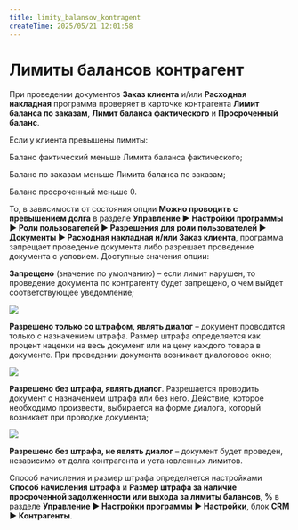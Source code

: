 ```yaml
---
title: limity_balansov_kontragent
createTime: 2025/05/21 12:01:58
---
```

# Лимиты балансов контрагент

При проведении документов **Заказ клиента** и/или **Расходная накладная** программа проверяет в карточке контрагента **Лимит баланса по заказам**, **Лимит баланса фактического** и **Просроченный баланс**.

Если у клиента превышены лимиты:

Баланс фактический меньше Лимита баланса фактического;

Баланс по заказам меньше Лимита баланса по заказам;

Баланс просроченный меньше 0.

То, в зависимости от состояния опции **Можно проводить с превышением долга** в разделе **Управление ►** **Настройки программы ► Роли пользователей ► Разрешения для роли пользователей ► Документы ► Расходная накладная и/или Заказ клиента**, программа запрещает проведение документа либо разрешает проведение документа с условием. Доступные значения опции:

**Запрещено** (значение по умолчанию) – если лимит нарушен, то проведение документа по контрагенту будет запрещено, о чем выйдет соответствующее уведомление;

![](346.png)

**Разрешено только со штрафом, являть диалог** – документ проводится только с назначением штрафа. Размер штрафа определяется как процент наценки на весь документ или на цену каждого товара в документе. При проведении документа возникает диалоговое окно;

![](347.png)

**Разрешено без штрафа, являть диалог**. Разрешается проводить документ с назначением штрафа или без него. Действие, которое необходимо произвести, выбирается на форме диалога, который возникает при проводке документа;

![](348.png)

**Разрешено без штрафа, не являть диалог** – документ будет проведен, независимо от долга контрагента и установленных лимитов.



Способ начисления и размер штрафа определяется настройками **Способ начисления штрафа** и **Размер штрафа за наличие просроченной задолженности или выхода за лимиты балансов, %** в разделе **Управление ► Настройки программы ► Настройки**, блок **CRM ► Контрагенты**.

